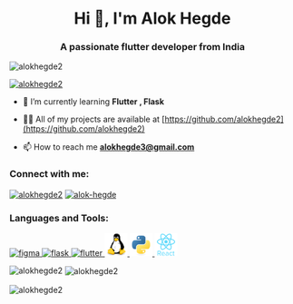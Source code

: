 <h1 align="center">Hi 👋, I'm Alok Hegde</h1>
<h3 align="center">A passionate flutter developer from India</h3>

<p align="left"> <img src="https://komarev.com/ghpvc/?username=alokhegde2&label=Profile%20views&color=0e75b6&style=flat" alt="alokhegde2" /> </p>

<p align="left"> <a href="https://twitter.com/alokhegde2" target="blank"><img src="https://img.shields.io/twitter/follow/alokhegde2?logo=twitter&style=for-the-badge" alt="alokhegde2" /></a> </p>

- 🌱 I’m currently learning **Flutter , Flask**

- 👨‍💻 All of my projects are available at [https://github.com/alokhegde2](https://github.com/alokhegde2)

- 📫 How to reach me **alokhegde3@gmail.com**

<h3 align="left">Connect with me:</h3>
<p align="left">
<a href="https://twitter.com/alokhegde2" target="blank"><img align="center" src="https://cdn.jsdelivr.net/npm/simple-icons@3.0.1/icons/twitter.svg" alt="alokhegde2" height="30" width="40" /></a>
<a href="https://linkedin.com/in/alok-hegde" target="blank"><img align="center" src="https://cdn.jsdelivr.net/npm/simple-icons@3.0.1/icons/linkedin.svg" alt="alok-hegde" height="30" width="40" /></a>
</p>

<h3 align="left">Languages and Tools:</h3>
<p align="left"> <a href="https://www.figma.com/" target="_blank"> <img src="https://www.vectorlogo.zone/logos/figma/figma-icon.svg" alt="figma" width="40" height="40"/> </a> <a href="https://flask.palletsprojects.com/" target="_blank"> <img src="https://www.vectorlogo.zone/logos/pocoo_flask/pocoo_flask-icon.svg" alt="flask" width="40" height="40"/> </a> <a href="https://flutter.dev" target="_blank"> <img src="https://www.vectorlogo.zone/logos/flutterio/flutterio-icon.svg" alt="flutter" width="40" height="40"/> </a> <a href="https://www.linux.org/" target="_blank"> <img src="https://raw.githubusercontent.com/devicons/devicon/master/icons/linux/linux-original.svg" alt="linux" width="40" height="40"/> </a> <a href="https://www.python.org" target="_blank"> <img src="https://raw.githubusercontent.com/devicons/devicon/master/icons/python/python-original.svg" alt="python" width="40" height="40"/> </a> <a href="https://reactjs.org/" target="_blank"> <img src="https://raw.githubusercontent.com/devicons/devicon/master/icons/react/react-original-wordmark.svg" alt="react" width="40" height="40"/> </a> </p>


<p><img align="left" src="https://github-readme-stats.vercel.app/api/top-langs?username=alokhegde2&show_icons=true&locale=en&layout=compact" alt="alokhegde2" /></p>

<p>&nbsp;<img align="center" src="https://github-readme-stats.vercel.app/api?username=alokhegde2&show_icons=true&locale=en" alt="alokhegde2" /></p>

<p><img align="center" src="https://github-readme-streak-stats.herokuapp.com/?user=alokhegde2&" alt="alokhegde2" /></p>



